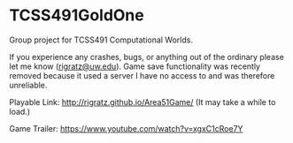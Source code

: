 # TCSS491GoldOne

Group project for TCSS491 Computational Worlds.

If you experience any crashes, bugs, or anything out of the ordinary please let me know (rigratz@uw.edu). Game save functionality was recently removed because it used a server I have no access to and was therefore unreliable.

Playable Link: http://rigratz.github.io/Area51Game/
(It may take a while to load.)

Game Trailer: https://www.youtube.com/watch?v=xgxC1cRoe7Y
